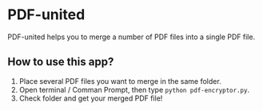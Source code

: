 # PDF-united
PDF-united helps you to merge a number of PDF files into a single PDF file.

## How to use this app?
1) Place several PDF files you want to merge in the same folder.
2) Open terminal / Comman Prompt, then type `python pdf-encryptor.py`.
3) Check folder and get your merged PDF file!